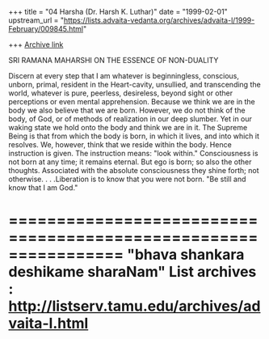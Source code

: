 +++
title = "04 Harsha (Dr. Harsh K. Luthar)"
date = "1999-02-01"
upstream_url = "https://lists.advaita-vedanta.org/archives/advaita-l/1999-February/009845.html"

+++
[Archive link](https://lists.advaita-vedanta.org/archives/advaita-l/1999-February/009845.html)

SRI RAMANA MAHARSHI ON THE ESSENCE OF NON-DUALITY

Discern at every step that I am whatever is beginningless, conscious,
unborn, primal, resident in the Heart-cavity, unsullied, and transcending
the world, whatever is pure, peerless, desireless, beyond sight or other
perceptions or even mental apprehension. Because we think we are in the body
we also believe that we are born. However, we do not think of the body, of
God, or of methods of realization in our deep slumber. Yet in our waking
state we hold onto the body and think we are in it. The Supreme Being is
that from which the body is born, in which it lives, and into which it
resolves. We, however, think that we reside within the body. Hence
instruction is given. The instruction means: "look within." Consciousness is
not born at any time; it remains eternal. But ego is born; so also the other
thoughts. Associated with the absolute consciousness they shine forth; not
otherwise. . . .Liberation is to know that you were not born. "Be still and
know that I am God."

================================================================
"bhava shankara deshikame sharaNam"
List archives : http://listserv.tamu.edu/archives/advaita-l.html
================================================================

